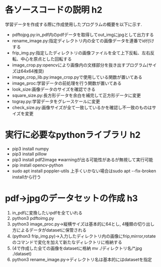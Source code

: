 # 各ソースコードの説明 h2
学習データを作成する際に作成使用したプログラムの概要を以下に示す.
* pdftojpg.py:in_pdf内のpdfデータを取得してout_imgにjpgとして出力する
* rename_image.py:指定ディレクトリ内の全ての画像データを連番でid付けする
* frip_img.py:指定したディレクトリの画像ファイルを全て上下反転、左右反転、中心を原点とした回転する
* image_crop.py:opencvにより画像内の文様部分を抜き出すプログラム(サイズは64x64推奨)
* image_crop_lib.py:image_crop.pyで使用している関数が置いてある
* image_proc:学習データの前処理を行う関数が置いてある
* look_size:画像データのサイズを確認できる
* square_size.py:長方形データを余白を補完して正方形データに変更
* togray.py:学習データをグレースケールに変更
* check_size.py:画像サイズが全て一致しているかを確認し不一致のものはサイズを変更

# 実行に必要なpythonライブラリ h2
* pip3 install numpy
* pip3 install pillow
* pip3 install pdf2image ※warningが出る可能性があるが無視して実行可能
* pip install opencv-python
* sudo apt install poppler-utils
上手くいかない場合はsudo apt --fix-broken installから行う

# pdf->jpgのデータセットの作成 h3
1. in_pdfに変換したいpdfを全ていれる
2. python3 pdftoimg.py
3. python3 image_proc.py->縦横サイズは基本的に64とし, 4種類の切り出し方によるデータがdatasetに保管される
4. (python3 frip_img.py)->入力したディレクトリ内の画像にfrip,mirror,rotateのコマンドで変化を加えて新たなディレクトリに格納する
5. (4で作成した全ての画像をdatasetに格納 mv ./ディレクトリ名/*.jpg ./dataset)
6. python3 rename_image.py->ディレクトリ名は基本的にはdatasetを指定